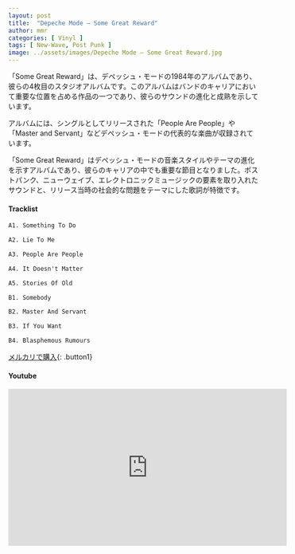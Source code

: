 ```yaml
---
layout: post
title:  "Depeche Mode – Some Great Reward"
author: mmr
categories: [ Vinyl ]
tags: [ New-Wave, Post Punk ]
image: ../assets/images/Depeche Mode – Some Great Reward.jpg
---
```


「Some Great Reward」は、デペッシュ・モードの1984年のアルバムであり、彼らの4枚目のスタジオアルバムです。このアルバムはバンドのキャリアにおいて重要な位置を占める作品の一つであり、彼らのサウンドの進化と成熟を示しています。

アルバムには、シングルとしてリリースされた「People Are People」や「Master and Servant」などデペッシュ・モードの代表的な楽曲が収録されています。

「Some Great Reward」はデペッシュ・モードの音楽スタイルやテーマの進化を示すアルバムであり、彼らのキャリアの中でも重要な節目となりました。ポストパンク、ニューウェイブ、エレクトロニックミュージックの要素を取り入れたサウンドと、リリース当時の社会的な問題をテーマにした歌詞が特徴です。

#### Tracklist
```md
A1. Something To Do

A2. Lie To Me

A3. People Are People

A4. It Doesn't Matter

A5. Stories Of Old

B1. Somebody

B2. Master And Servant

B3. If You Want

B4. Blasphemous Rumours
```

[メルカリで購入](https://jp.mercari.com/item/m84995545224?afid=6142608987){: .button1}

#### Youtube
<iframe width="560" height="315" src="https://www.youtube.com/embed/MzGnX-MbYE4?si=FA0-MAQzh-OngtJQ" title="YouTube video player" frameborder="0" allow="accelerometer; autoplay; clipboard-write; encrypted-media; gyroscope; picture-in-picture; web-share" referrerpolicy="strict-origin-when-cross-origin" allowfullscreen></iframe>
